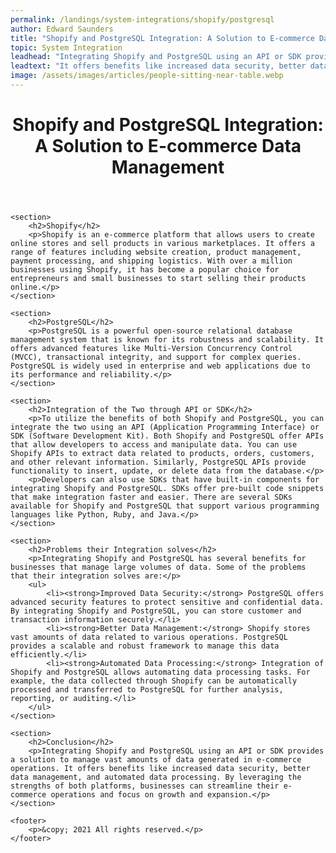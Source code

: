 ```yaml
---
permalink: /landings/system-integrations/shopify/postgresql
author: Edward Saunders
title: "Shopify and PostgreSQL Integration: A Solution to E-commerce Data Management"
topic: System Integration
leadhead: "Integrating Shopify and PostgreSQL using an API or SDK provides a solution to manage vast amounts of data generated in e-commerce operations"
leadtext: "It offers benefits like increased data security, better data management, and automated data processing. By leveraging the strengths of both platforms, businesses can streamline their e-commerce operations and focus on growth and expansion."
image: /assets/images/articles/people-sitting-near-table.webp
---
```

<div class="arttext">	<header>
		<h1>Shopify and PostgreSQL Integration: A Solution to E-commerce Data Management</h1>
	</header>
	
	<section>
		<h2>Shopify</h2>
		<p>Shopify is an e-commerce platform that allows users to create online stores and sell products in various marketplaces. It offers a range of features including website creation, product management, payment processing, and shipping logistics. With over a million businesses using Shopify, it has become a popular choice for entrepreneurs and small businesses to start selling their products online.</p>
	</section>

	<section>
		<h2>PostgreSQL</h2>
		<p>PostgreSQL is a powerful open-source relational database management system that is known for its robustness and scalability. It offers advanced features like Multi-Version Concurrency Control (MVCC), transactional integrity, and support for complex queries. PostgreSQL is widely used in enterprise and web applications due to its performance and reliability.</p>
	</section>

	<section>
		<h2>Integration of the Two through API or SDK</h2>
		<p>To utilize the benefits of both Shopify and PostgreSQL, you can integrate the two using an API (Application Programming Interface) or SDK (Software Development Kit). Both Shopify and PostgreSQL offer APIs that allow developers to access and manipulate data. You can use Shopify APIs to extract data related to products, orders, customers, and other relevant information. Similarly, PostgreSQL APIs provide functionality to insert, update, or delete data from the database.</p>
		<p>Developers can also use SDKs that have built-in components for integrating Shopify and PostgreSQL. SDKs offer pre-built code snippets that make integration faster and easier. There are several SDKs available for Shopify and PostgreSQL that support various programming languages like Python, Ruby, and Java.</p>
	</section>

	<section>
		<h2>Problems their Integration solves</h2>
		<p>Integrating Shopify and PostgreSQL has several benefits for businesses that manage large volumes of data. Some of the problems that their integration solves are:</p>
		<ul>
			<li><strong>Improved Data Security:</strong> PostgreSQL offers advanced security features to protect sensitive and confidential data. By integrating Shopify and PostgreSQL, you can store customer and transaction information securely.</li>
			<li><strong>Better Data Management:</strong> Shopify stores vast amounts of data related to various operations. PostgreSQL provides a scalable and robust framework to manage this data efficiently.</li>
			<li><strong>Automated Data Processing:</strong> Integration of Shopify and PostgreSQL allows automating data processing tasks. For example, the data collected through Shopify can be automatically processed and transferred to PostgreSQL for further analysis, reporting, or auditing.</li>			
		</ul>
	</section>

	<section>
		<h2>Conclusion</h2>
		<p>Integrating Shopify and PostgreSQL using an API or SDK provides a solution to manage vast amounts of data generated in e-commerce operations. It offers benefits like increased data security, better data management, and automated data processing. By leveraging the strengths of both platforms, businesses can streamline their e-commerce operations and focus on growth and expansion.</p>
	</section>

	<footer>
		<p>&copy; 2021 All rights reserved.</p>
	</footer>
</div>